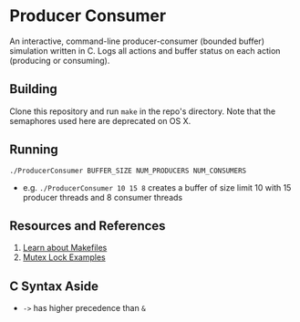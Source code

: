 # Producer Consumer

An interactive, command-line producer-consumer (bounded buffer) simulation written in C. Logs all actions and buffer status on each action (producing or consuming).

## Building

Clone this repository and run `make` in the repo's directory. Note that the semaphores used here are deprecated on OS X.

## Running

`./ProducerConsumer BUFFER_SIZE NUM_PRODUCERS NUM_CONSUMERS`

- e.g. `./ProducerConsumer 10 15 8` creates a buffer of size limit 10 with 15 producer threads and 8 consumer threads

## Resources and References

1) [Learn about Makefiles](https://opensource.com/article/18/8/what-how-makefile#:~:text=The%20make%20utility%20requires%20a,be%20installed%20using%20make%20install%20.)
2) [Mutex Lock Examples](https://docs.oracle.com/cd/E19455-01/806-5257/sync-12/index.html)

## C Syntax Aside

- `->` has higher precedence than `&`

